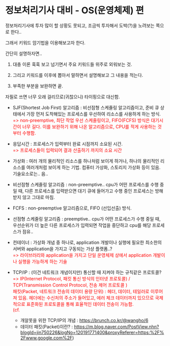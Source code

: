 # 정보처리기사 대비 - OS(운영체제) 편

정보처리기사에 투자 많이 할 상황도 못되고, 조금씩 투자해서 도박(?)을 노려보는 쪽으로 한다..

그래서 키워드 암기법을 이용해보고자 한다.

간단히 설명하자면..

1. 대충 이론 훅훅 보고 넘기면서 주요 키워드들 위주로 외워보는 것.

2. 그리고 키워드를 이후에 뽑아서 말하면서 설명해보고 그 내용을 적는다.

3. 부족한 부분을 보완하면 끝.

자필로 쓰면 너무 오래 걸리므로(귀찮으니) 타이핑으로 대신함.

- SJF(Shortest Job First) 알고리즘 : 비선점형 스케쥴링 알고리즘이고, 준비 큐 상태에서 가장 먼저 도착해있는 프로세스를 우선하여 리소스를 사용하게 하는 방식.<br>
  <span style="color:red"> => non-preemptive, 최단 작업 우선 스케줄링이고, FIFO(FCFS) 방식은 대기시간이 너무 길다. 이를 보완하기 위해 나온 알고리즘으로, CPU를 적게 사용하는 것부터 수행함.</span>

- 응답시간 : 프로세스가 입력부터 완료 시점까지 소요된 시간.<br>
  <span style="color:red"> => 프로세스들이 입력되어 결과 산출하기 까지의 소요 시간</span>

- 가상화 : 여러 개의 물리적인 리소스를 하나처럼 보이게 하거나, 하나의 물리적인 리소스를 여러개처럼 보이게 하는 기법. 컴퓨터 가상화, 스토리지 가상화 등이 있음. 기술요소로는.. 음..

- 비선점형 스케줄링 알고리즘 : non-preemptive.. cpu가 어떤 프로세스를 수행 중일 때, 다른 프로세스를 입력받으면 대기 큐에 들어가고 수행 중인 프로세스는 방해받지 않고 그대로 마침.

- FCFS : non-preemptive 알고리즘으로, FIFO (선입선출) 방식.

- 선점형 스케줄링 알고리즘 : preemptive.. cpu가 어떤 프로세스가 수행 중일 때, 우선순위가 더 높은 다른 프로세스가 입력되면 작업을 중단하고 cpu를 해당 프로세스가 점유..

- 컨테이너 : 가상화 개념 중 하나로, application 개발이나 실행에 필요한 최소한의 서버와 application을 가지고 구동되는 가상 플랫폼..?<br>
  <span style="color:red"> => 라이브러리와 application을 가지고 단일 운영체제 상에서 application 개발이나 실행을 가능하게 하는 기술</span>

- TCP/IP : (이건 네트워크 개념이지만) 통신할 때 지켜야 하는 규칙같은 프로토콜?
  <span style="color:red"> => IP(Internet Protocol, 패킷 통신 방식의 인터넷 프로토콜) / TCP(Transmission Control Protocol, 전송 제어 프로토콜 )<br>패킷(Packet, 네트워크 전송의 데이터 용량 단위) : 헤더, 데이터, 테일러로 이루어져 있음. 헤더에는 수신처의 주소가 들어있고, 에러 체크 데이터까지 있으므로 국제적으로 표준화된 프로토콜을 통해 효율적인 데이터 전송이 가능함.<br>(cf.
  - 개알못을 위한 TCP/IP의 개념 : https://brunch.co.kr/@wangho/6
  - 데이터 패킷(Packet)이란? : https://m.blog.naver.com/PostView.nhn?blogId=jin750226&logNo=120191771400&proxyReferer=https:%2F%2Fwww.google.com%2F)</span>
